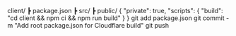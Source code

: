 client/
 ┣ package.json
 ┣ src/
 ┣ public/
{
  "private": true,
  "scripts": {
    "build": "cd client && npm ci && npm run build"
  }
}
git add package.json
git commit -m "Add root package.json for Cloudflare build"
git push

